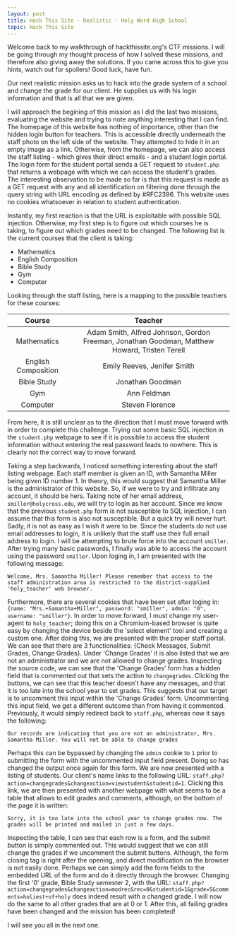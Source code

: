 ```yaml
---
layout: post
title: Hack This Site - Realistic - Holy Word High School
topic: Hack This Site
---
```


Welcome back to my walkthrough of hackthissite.org's CTF missions. I will be going through my thought process of how I solved these missions, and therefore also giving away the solutions. If you came across this to give you hints, watch out for spoilers! Good luck, have fun.

Our next realistic mission asks us to hack into the grade system of a school and change the grade for our client. He supplies us with his login information and that is all that we are given.

I will approach the begining of this mission as I did the last two missions, evaluating the website and trying to note anything interesting that I can find. The homepage of this website has nothing of importance, other than the hidden login button for teachers. This is accessible directly underneath the staff photo on the left side of the website. They attempted to hide it in an empty image as a link. Otherwise, from the homepage, we can also access the staff listing - which gives their direct emails - and a student login portal. The login form for the student portal sends a GET request to `student.php` that returns a webpage with which we can access the student's grades. The interesting observation to be made so far is that this request is made as a GET request with any and all identification on filtering done through the query string with URL encoding as defined by #RFC2396. This website uses no cookies whatsoever in relation to student authentication.

Instantly, my first reaction is that the URL is exploitable with possible SQL injection. Otherwise, my first step is to figure out which courses he is taking, to figure out which grades need to be changed. The following list is the current courses that the client is taking:
- Mathematics
- English Composition
- Bible Study
- Gym
- Computer

Looking through the staff listing, here is a mapping to the possible teachers for these courses:

|Course|Teacher|
|:----:|:-----:|
|Mathematics|Adam Smith, Alfred Johnson, Gordon Freeman, Jonathan Goodman, Matthew Howard, Tristen Terell|
|English Composition| Emily Reeves, Jenifer Smith|
|Bible Study| Jonathan Goodman|
|Gym|Ann Feldman|
|Computer|Steven Florence|

From here, it is still unclear as to the direction that I must move forward with in order to complete this challenge. Trying out some basic SQL injection in the `student.php` webpage to see if it is possible to access the student information without entering the real password leads to nowhere. This is clearly not the correct way to move forward.

Taking a step backwards, I noticed something interesting about the staff listing webpage. Each staff member is given an ID, with Samantha Miller being given ID number 1. In theory, this would suggest that Samantha Miller is the administrator of this website. So, if we were to try and infiltrate any account, it should be hers. Taking note of her email address, `smiller@holycross.edu`, we will try to login as her account. Since we know that the previous `student.php` form is not susceptible to SQL injection, I can assume that this form is also not susceptible. But a quick try will never hurt. Sadly, it is not as easy as I wish it were to be. Since the students do not use email addresses to login, it is unlikely that the staff use their full email address to login. I will be attempting to brute force into the account `smiller`. After trying many basic passwords, I finally was able to access the account using the password `smiller`. Upon loging in, I am presented with the following message:

```
Welcome, Mrs. Samantha Miller! Please remember that access to the staff administration area is restricted to the district-supplied 'holy_teacher' web browser.
```

Furthermore, there are several cookies that have been set after loging in: `{name: "Mrs.+Samantha+Miller", password: "smiller", admin: "0", username: "smiller"}`. In order to move forward, I must change my user-agent to `holy_teacher`; doing this on a Chromium-based browser is quite easy by changing the device beside the 'select element' tool and creating a custom one. After doing this, we are presented with the proper staff portal. We can see that there are 3 functionalities: {Check Messages, Submit Grades, Change Grades}. Under 'Change Grades' it is also listed that we are not an administrator and we are not allowed to change grades. Inspecting the source code, we can see that the 'Change Grades' form has a hidden field that is commented out that sets the action to `changegrades`. Clicking the buttons, we can see that this teacher doesn't have any messages, and that it is too late into the school year to set grades. This suggests that our target is to uncomment this input within the 'Change Grades' form. Uncommenting this input field, we get a different outcome than from having it commented. Previously, it would simply redirect back to `staff.php`, whereas now it says the following: 

```
Our records are indicating that you are not an administrator, Mrs. Samantha Miller. You will not be able to change grades
```

Perhaps this can be bypassed by changing the `admin` cookie to `1` prior to submitting the form with the uncommented input field present. Doing so has changed the output once again for this form. We are now presented with a listing of students. Our client's name links to the following URL: `staff.php?action=changegrades&changeaction=viewstudent&studentid=1`. Clicking this link, we are then presented with another webpage with what seems to be a table that allows to edit grades and comments, although, on the bottom of the page it is written:

```
Sorry, it is too late into the school year to change grades now. The grades will be printed and mailed in just a few days.
```

Inspecting the table, I can see that each row is a form, and the submit button is simply commented out. This would suggest that we can still change the grades if we uncomment the submit buttons. Although, the form closing tag is right after the opening, and direct modification on the browser is not easily done. Perhaps we can simply add the form fields to the embedded URL of the form and do it directly through the browser. Changing the first '0' grade, Bible Study semester 2, with the URL: `staff.php?action=changegrades&changeaction=modrec&rec=0&studentid=1&grade=5&comments=holiest+of+holy` does indeed result with a changed grade. I will now do the same to all other grades that are at 0 or 1. After this, all failing grades have been changed and the mission has been completed!

I will see you all in the next one.